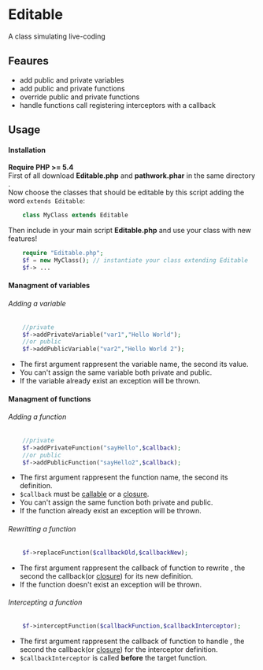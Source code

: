 Editable
========

A class simulating live-coding

## Feaures

* add public and private variables
* add public and private functions
* override public and private functions
* handle functions call registering interceptors with a callback

## Usage

#### Installation
**Require PHP >= 5.4**   
First of all download **Editable.php** and **pathwork.phar** in the same directory .  
Now choose the classes that should be editable by this script adding the word `extends Editable`:
```php
    class MyClass extends Editable
```
Then include in your main script **Editable.php** and use your class with new features!
```php
    require "Editable.php";
    $f = new MyClass(); // instantiate your class extending Editable
    $f-> ...
```


#### Managment of variables

###### Adding a variable
```php
    //private
    $f->addPrivateVariable("var1","Hello World");
    //or public
    $f->addPublicVariable("var2","Hello World 2");
```
* The first argument rappresent the variable name, the second its value.
* You can't assign the same variable both private and public.
* If the variable already exist an exception will be thrown.

#### Managment of functions

###### Adding a function
```php
    //private
    $f->addPrivateFunction("sayHello",$callback);
    //or public
    $f->addPublicFunction("sayHello2",$callback);
```
* The first argument rappresent the function name, the second its definition.
* `$callback` must be  [callable](http://php.net/manual/en/language.types.callable.php) or a [closure](http://php.net/manual/en/functions.anonymous.php).
* You can't assign the same function both private and public.
* If the function already exist an exception will be thrown.

###### Rewritting a function
```php
    $f->replaceFunction($callbackOld,$callbackNew);
```
* The first argument rappresent the callback of function to rewrite , the second the callback(or [closure](http://php.net/manual/en/functions.anonymous.php)) for its new definition.
* If the function doesn't exist an exception will be thrown.

###### Intercepting a function
```php
    $f->interceptFunction($callbackFunction,$callbackInterceptor);
```
* The first argument rappresent the callback of function to handle , the second the callback(or [closure](http://php.net/manual/en/functions.anonymous.php)) for the interceptor definition.
* `$callbackInterceptor` is called **before** the target function.
